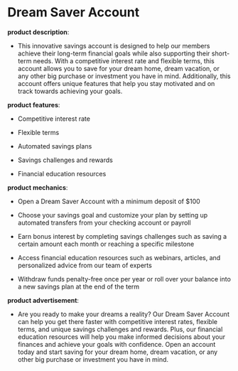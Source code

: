 # Dream Saver Account

**product description**: 

- This innovative savings account is designed to help our members achieve their long-term financial goals while also supporting their short-term needs. With a competitive interest rate and flexible terms, this account allows you to save for your dream home, dream vacation, or any other big purchase or investment you have in mind. Additionally, this account offers unique features that help you stay motivated and on track towards achieving your goals.

**product features**: 

- Competitive interest rate

- Flexible terms

- Automated savings plans

- Savings challenges and rewards

- Financial education resources

**product mechanics**: 

- Open a Dream Saver Account with a minimum deposit of $100

- Choose your savings goal and customize your plan by setting up automated transfers from your checking account or payroll

- Earn bonus interest by completing savings challenges such as saving a certain amount each month or reaching a specific milestone

- Access financial education resources such as webinars, articles, and personalized advice from our team of experts

- Withdraw funds penalty-free once per year or roll over your balance into a new savings plan at the end of the term

**product advertisement**: 

- Are you ready to make your dreams a reality? Our Dream Saver Account can help you get there faster with competitive interest rates, flexible terms, and unique savings challenges and rewards. Plus, our financial education resources will help you make informed decisions about your finances and achieve your goals with confidence. Open an account today and start saving for your dream home, dream vacation, or any other big purchase or investment you have in mind.

